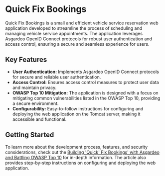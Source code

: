 # Quick Fix Bookings

Quick Fix Bookings is a small and efficient vehicle service reservation web application developed to streamline the process of scheduling and managing vehicle service appointments. The application leverages Asgardeo OpenID Connect protocols for robust user authentication and access control, ensuring a secure and seamless experience for users.

## Key Features

- **User Authentication:** Implements Asgardeo OpenID Connect protocols for secure and reliable user authentication.
- **Access Control:** Ensures access control measures to protect user data and maintain privacy.
- **OWASP Top 10 Mitigation:** The application is designed with a focus on mitigating common vulnerabilities listed in the OWASP Top 10, providing a secure environment.
- **Configurability:** Easy-to-follow instructions for configuring and deploying the web application on the Tomcat server, making it accessible and functional.

## Getting Started

To learn more about the development process, features, and security considerations, check out the [Building 'Quick' Fix Bookings' with Asgardeo and Battling OWASP Top 10](https://medium.com/@udarahseekku/building-quick-fix-bookings-with-asgardeo-and-battling-owasp-top-10-1ee05ae8f914) for in-depth information. The article also provides step-by-step instructions on configuring and deploying the web application.


